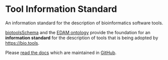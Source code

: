 # Tool Information Standard
An information standard for the description of bioinformatics software tools.

[biotoolsSchema](https://github.com/bio-tools/biotoolsSchema) and the [EDAM ontology](https://github.com/edamontology/edamontology) provide the foundation for an **information standard** for the description of tools that is being adopted by https://bio.tools.

Please [read the docs](http://tool-information-standard.readthedocs.io/en/latest/) which are maintained in [GitHub](https://github.com/bio-tools/tool-Information-StandardDocs).




